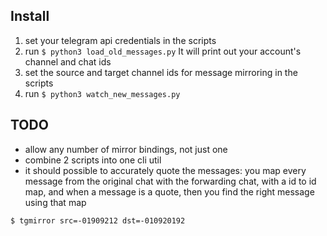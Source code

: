 
## Install

1. set your telegram api credentials in the scripts
2. run `$ python3 load_old_messages.py` It will print out your account's channel and chat ids
3. set the source and target channel ids for message mirroring in the scripts
4. run `$ python3 watch_new_messages.py`

## TODO

- allow any number of mirror bindings, not just one
- combine 2 scripts into one cli util
- it should possible to accurately quote the messages: you map every message from the original chat with the forwarding chat, with a id to id map, and when a message is a quote, then you find the right message using that map

`$ tgmirror src=-01909212 dst=-010920192` 
